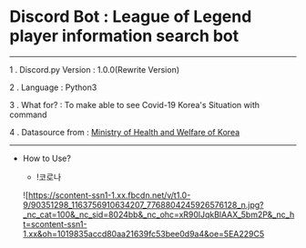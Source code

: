 Discord Bot : League of Legend player information search bot
===
***
1 . Discord.py Version : 1.0.0(Rewrite Version)

2 . Language : Python3

3 . What for? : To make able to see Covid-19 Korea's Situation with command

4 . Datasource from  : [Ministry of Health and Welfare of Korea](http://ncov.mohw.go.kr/index.jsp)
***

- How to Use?

    - !코로나
    
    ![https://scontent-ssn1-1.xx.fbcdn.net/v/t1.0-9/90351298_1163756910634207_7768804245926576128_n.jpg?_nc_cat=100&_nc_sid=8024bb&_nc_ohc=xR90lJqkBlAAX_5bm2P&_nc_ht=scontent-ssn1-1.xx&oh=1019835accd80aa21639fc53bee0d9a4&oe=5EA229C5
